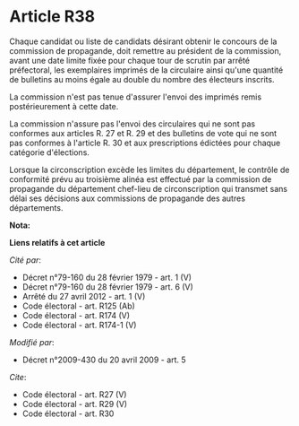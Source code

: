 # Article R38

Chaque candidat ou liste de candidats désirant obtenir le concours de la commission de propagande, doit remettre au président
de la commission, avant une date limite fixée pour chaque tour de scrutin par arrêté préfectoral, les exemplaires imprimés de
la circulaire ainsi qu'une quantité de bulletins au moins égale au double du nombre des électeurs inscrits. 

La commission n'est pas tenue d'assurer l'envoi des imprimés remis postérieurement à cette date. 

La commission n'assure pas l'envoi des circulaires qui ne sont pas conformes aux articles R. 27 et R. 29 et des bulletins de
vote qui ne sont pas conformes à l'article R. 30 et aux prescriptions édictées pour chaque catégorie d'élections. 

Lorsque la circonscription excède les limites du département, le contrôle de conformité prévu au troisième alinéa est
effectué par la commission de propagande du département chef-lieu de circonscription qui transmet sans délai ses décisions
aux commissions de propagande des autres départements.

**Nota:**



**Liens relatifs à cet article**

_Cité par_:

  - Décret n°79-160 du 28 février 1979 - art. 1 (V)
  - Décret n°79-160 du 28 février 1979 - art. 6 (V)
  - Arrêté du 27 avril 2012 - art. 1 (V)
  - Code électoral - art. R125 (Ab)
  - Code électoral - art. R174 (V)
  - Code électoral - art. R174-1 (V)

_Modifié par_:

  - Décret n°2009-430 du 20 avril 2009 - art. 5

_Cite_:

  - Code électoral - art. R27 (V)
  - Code électoral - art. R29 (V)
  - Code électoral - art. R30

